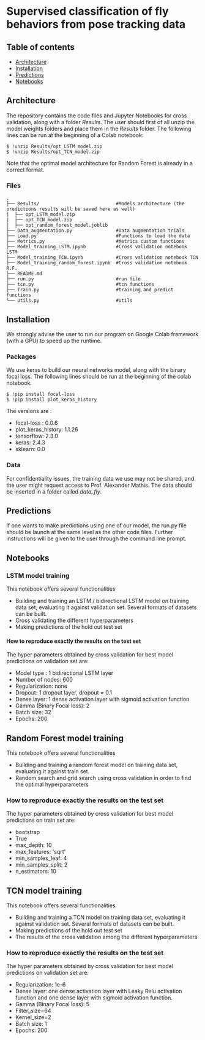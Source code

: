 # Supervised classification of fly behaviors from pose tracking data

## Table of contents
* [Architecture](#Architecture)
* [Installation](#Installation)
* [Predictions](#Predictions)
* [Notebooks](#Notebooks)

## Architecture
The repository contains the code files and Jupyter Notebooks for cross validation, along with a folder _Results_. 
The user should first of all unzip the model weights folders and place them in the _Results_ folder. 
The following lines can be run at the beginning of a Colab notebook:
```
$ !unzip Results/opt_LSTM_model.zip
$ !unzip Results/opt_TCN_model.zip
```
Note that the optimal model architecture for Random Forest is already in a correct format.

### Files
    .
    ├── Results/                            #Models architecture (the predictions results will be saved here as well)
    |  ├── opt_LSTM_model.zip
    |  ├── opt_TCN_model.zip
    |  ├── opt_random_forest_model.joblib
    ├── Data_augmentation.py                #Data augmentation trials            
    ├── Load.py                             #Functions to load the data           
    ├── Metrics.py                          #Metrics custom functions
    ├── Model_training_LSTM.ipynb           #Cross validation notebook LSTM       
    ├── Model_training_TCN.ipynb            #Cross validation notebook TCN  
    ├── Model_training_random_forest.ipynb  #Cross validation notebook R.F.  
    ├── README.md
    ├── run.py                              #run file
    ├── tcn.py                              #tcn functions
    ├── Train.py                            #training and predict functions
    └── Utils.py                            #utils
    

## Installation
We strongly advise the user to run our program on Google Colab framework (with a GPU) to speed up the runtime. 

### Packages
We use keras to build our neural networks model, along with the binary focal loss. 
The following lines should be run at the beginning of the colab notebook.  
```
$ !pip install focal-loss
$ !pip install plot_keras_history
```
The versions are : 
* focal-loss :  0.0.6
* plot_keras_history: 1.1.26
* tensorflow: 2.3.0
* keras: 2.4.3
* sklearn: 0.0
    
### Data
For confidentiality issues, the training data we use may not be shared, and the user might request access to Prof. Alexander Mathis. The data should be inserted in a folder called _data_fly_.

## Predictions
If one wants to make predictions using one of our model, the run.py file  should be launch at the same level as the other code files. Further instructions will be given to the user through the command line prompt.


## Notebooks

### LSTM model training
This notebook offers several functionalities
* Building and training an LSTM / bidirectional LSTM model on training data set, evaluating it against validation set. Several formats of datasets can be built.
* Cross validating the different hyperparameters
* Making predictions of the hold out test set

#### How to reproduce exactly the results on the test set
The hyper parameters obtained by cross validation for best model predictions on validation set are:
- Model type : 1 bidirectional LSTM layer
- Number of nodes: 600
- Regularization: none
- Dropout: 1 dropout layer, dropout = 0.1
- Dense layer: 1 dense activation layer with sigmoid activation function
- Gamma (Binary Focal loss): 2
- Batch size: 32
- Epochs: 200

## Random Forest model training
This notebook offers several functionalities
* Building and training a random forest model on training data set, evaluating it against train set. 
* Random search and grid search using cross validation in order to find the optimal hyperparameters

### How to reproduce exactly the results on the test set
The hyper parameters obtained by cross validation for best model predictions on train set are:
- bootstrap
- True
- max_depth: 10
- max_features: 'sqrt'
- min_samples_leaf: 4
- min_samples_split: 2
- n_estimators: 10

## TCN model training
This notebook offers several functionalities
* Building and training a TCN model on training data set, evaluating it against validation set. Several formats of datasets can be built.
* Making predictions of the hold out test set
* The results of the cross validation among the different hyperparameters


###  How to reproduce exactly the results on the test set

The hyper parameters obtained by cross validation for best model predictions on validation set are:

- Regularization: 1e-6
- Dense layer: one dense activation layer with Leaky Relu activation function and one dense layer with sigmoid activation function.
- Gamma (Binary Focal loss): 5
- Filter_size=64
- Kernel_size=2
- Batch size: 1
- Epochs: 200
